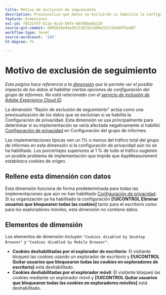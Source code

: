 ```yaml
---
title: Motivo de exclusión de seguimiento
description: Previsualiza qué datos se excluirán si habilita la Configuración de privacidad.
feature: Dimensions
exl-id: f0521f4f-b11e-4ce3-b0fe-60788be6b120
source-git-commit: d095628e94a45221815b1d08e35132de09f5ed8f
workflow-type: tm+mt
source-wordcount: '243'
ht-degree: 7%

---
```


# Motivo de exclusión de seguimiento

*Esta página hace referencia a la [dimensión](overview.md) que le permite ver el posible impacto de los datos al habilitar ciertas opciones de configuración del grupo de informes. No está relacionado con el [servicio de inclusión de Adobe Experience Cloud ID](https://experienceleague.adobe.com/docs/id-service/using/implementation/opt-in-service/optin-overview.html?lang=es).*

La dimensión &quot;Razón de exclusión de seguimiento&quot; actúa como una previsualización de los datos que se excluirían si se habilita la Configuración de privacidad. Esta dimensión se usa principalmente para determinar si su implementación se vería afectada negativamente si habilitó [Configuración de privacidad](https://experienceleague.adobe.com/docs/core-services/interface/administration/ec-cookies/browser-cookie-settings.html?lang=es) en Configuración del grupo de informes.

Las implementaciones típicas ven un 1% o menos del tráfico total del grupo de informes en esta dimensión si la configuración de privacidad aún no se ha habilitado. Los porcentajes superiores al 1 % de todo el tráfico sugieren un posible problema de implementación que impide que AppMeasurement establezca cookies de origen.

## Rellene esta dimensión con datos

Esta dimensión funciona de forma predeterminada para todas las implementaciones que aún no han habilitado [Configuración de privacidad](https://experienceleague.adobe.com/docs/core-services/interface/administration/ec-cookies/browser-cookie-settings.html?lang=es). Si su organización ya ha habilitado la configuración **[!UICONTROL Eliminar usuarios que bloquearon todas las cookies]** tanto para el escritorio como para los exploradores móviles, esta dimensión no contiene datos.

## Elementos de dimensión

Los elementos de dimensión incluyen `"Cookies disabled by Desktop Browser"` y `"Cookies disabled by Mobile Browser"`.

* **Cookies deshabilitadas por el explorador de escritorio**: El visitante bloqueó las cookies usando un explorador de escritorio y **[!UICONTROL Quitar usuarios que bloquearon todas las cookies en exploradores de escritorio]** está deshabilitado.
* **Cookies deshabilitadas por el explorador móvil**: El visitante bloqueó las cookies mediante un explorador móvil y **[!UICONTROL Quitar usuarios que bloquearon todas las cookies en exploradores móviles]** está deshabilitado.
